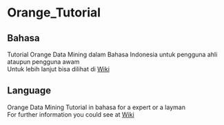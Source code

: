 # Orange_Tutorial
## Bahasa
Tutorial Orange Data Mining dalam Bahasa Indonesia untuk pengguna ahli ataupun pengguna awam  
Untuk lebih lanjut bisa dilihat di [Wiki](https://github.com/ranggakd/Orange_Tutorial/wiki)

##  Language
Orange Data Mining Tutorial in bahasa for a expert or a layman  
For further information you could see at [Wiki](https://github.com/ranggakd/Orange_Tutorial/wiki)

